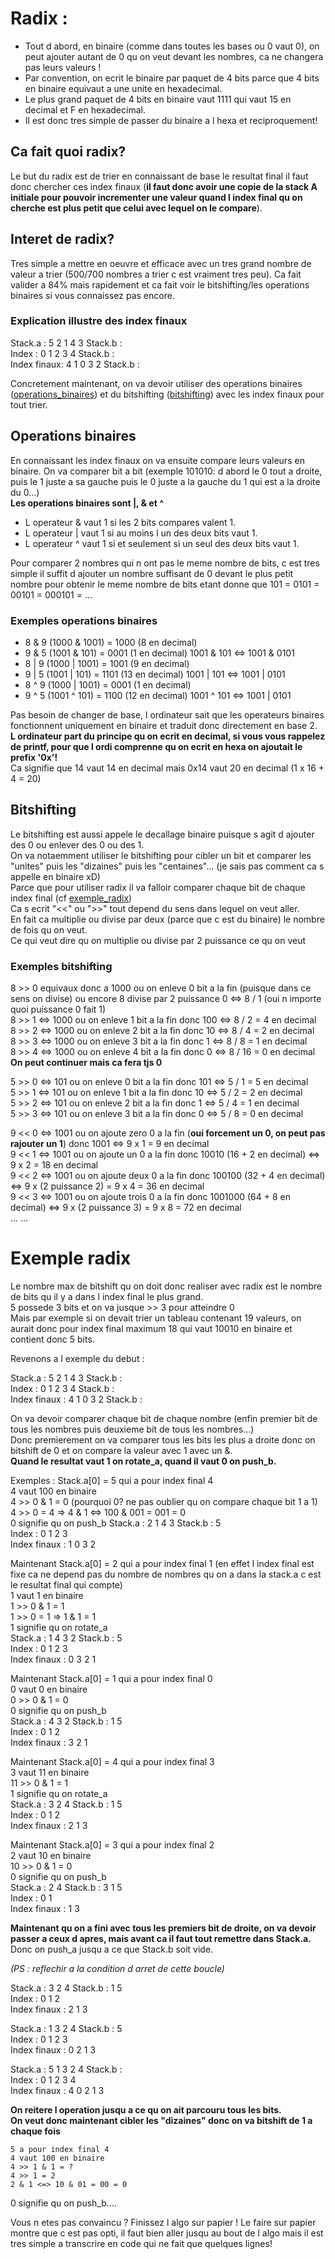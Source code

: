 # Radix	:

- Tout d abord, en binaire (comme dans toutes les bases ou 0 vaut 0), 
on peut ajouter autant de 0 qu on veut devant les nombres, ca ne changera 
pas leurs valeurs !
- Par convention, on ecrit le binaire par paquet de 4 bits parce que 4 bits
en binaire equivaut a une unite en hexadecimal.
- Le plus grand paquet de 4 bits en binaire vaut 1111 qui vaut 15 en decimal
et F en hexadecimal.
- Il est donc tres simple de passer du binaire a l hexa et reciproquement!

## Ca fait quoi radix?

Le but du radix est de trier en connaissant de base le resultat final il
faut donc chercher ces index finaux (**il faut donc avoir une copie de la stack A initiale pour pouvoir incrementer une valeur quand l index final qu on cherche est plus petit que celui avec lequel on le compare**).

## Interet de radix?

Tres simple a mettre en oeuvre et efficace avec un tres grand nombre de valeur a trier (500/700 nombres a trier c est vraiment tres peu).
Ca fait valider a 84% mais rapidement et ca fait voir le bitshifting/les operations binaires si vous connaissez pas encore.  

### Explication illustre des index finaux

Stack.a		: 5 2 1 4 3	Stack.b	:  
Index 		: 0 1 2 3 4	Stack.b :  
Index finaux: 4 1 0 3 2	Stack.b :  

Concretement maintenant, on va devoir utiliser des operations binaires ([operations_binaires](#operations-binaires)) et du bitshifting ([bitshifting](#bitshifting)) avec les index finaux pour tout trier.

## Operations binaires

En connaissant les index finaux on va ensuite compare leurs valeurs en binaire. On va comparer bit a bit (exemple 101010: d abord le 0 tout a droite, puis le 1 juste a sa gauche puis le 0 juste a la gauche du 1 qui est a la droite du 0...)  
**Les operations binaires sont |, & et ^**  
- L operateur & vaut 1 si les 2 bits compares valent 1.
- L operateur | vaut 1 si au moins l un des deux bits vaut 1.
- L operateur ^ vaut 1 si et seulement si un seul des deux bits vaut 1.

Pour comparer 2 nombres qui n ont pas le meme nombre de bits, c est tres simple il suffit d ajouter un nombre suffisant de 0 devant le plus petit nombre pour obtenir le meme nombre de bits etant donne que 101 = 0101 = 00101 = 000101 = ...

### Exemples operations binaires
- 8 & 9 (1000 & 1001) = 1000 (8 en decimal)  
- 9 & 5 (1001 & 101) = 0001 (1 en decimal)    1001 & 101 <=> 1001 & 0101  
- 8 | 9 (1000 | 1001) = 1001 (9 en decimal)  
- 9 | 5 (1001 | 101) = 1101 (13 en decimal)	1001 | 101 <=> 1001 | 0101  
- 8 ^ 9 (1000 | 1001) = 0001 (1 en decimal)  
- 9 ^ 5 (1001 ^ 101) = 1100 (12 en decimal)   1001 ^ 101 <=> 1001 | 0101  

Pas besoin de changer de base, l ordinateur sait que les operateurs binaires fonctionnent uniquement en binaire et traduit donc directement en base 2.  
**L ordinateur part du principe qu on ecrit en decimal, si vous vous rappelez de printf, pour que l ordi comprenne qu on ecrit en hexa on ajoutait le prefix '0x'!**  
Ca signifie que 14 vaut 14 en decimal mais 0x14 vaut 20 en decimal (1 x 16 + 4 = 20)

## Bitshifting
Le bitshifting est aussi appele le decallage binaire puisque s agit d ajouter des 0 ou enlever des 0 ou des 1.  
On va notaemment utiliser le bitshifting pour cibler un bit et comparer les "unites" puis les "dizaines" puis les "centaines"... (je sais pas comment ca s appelle en binaire xD)  
Parce que pour utiliser radix il va falloir comparer chaque bit de chaque index final (cf [exemple_radix](#exemple-radix))  
Ca s ecrit "<<" ou ">>" tout depend du sens dans lequel on veut aller.  
En fait ca multiplie ou divise par deux (parce que c est du binaire) le nombre de fois qu on veut.  
Ce qui veut dire qu on multiplie ou divise par 2 puissance ce qu on veut 

### Exemples bitshifting
8 >> 0  equivaux donc a 1000 ou on enleve 0 bit a la fin (puisque dans ce sens on divise) ou encore 8 divise par 2 puissance 0 <=> 8 / 1 (oui n importe quoi puissance 0 fait 1)  
8 >> 1 <=> 1000 ou on enleve 1 bit a la fin donc 100 <=> 8 / 2 = 4 en decimal  
8 >> 2 <=> 1000 ou on enleve 2 bit a la fin donc 10 <=>	8 / 4 = 2 en decimal  
8 >> 3 <=> 1000 ou on enleve 3 bit a la fin donc 1 <=> 8 / 8 = 1 en decimal  
8 >> 4 <=> 1000 ou on enleve 4 bit a la fin donc 0 <=> 8 / 16 = 0 en decimal  
**On peut continuer mais ca fera tjs 0**  


5 >> 0 <=> 101 ou on enleve 0 bit a la fin donc 101 <=> 5 / 1 = 5 en decimal  
5 >> 1 <=> 101 ou on enleve 1 bit a la fin donc 10 <=> 5 / 2 = 2 en decimal  
5 >> 2 <=> 101 ou on enleve 2 bit a la fin donc 1 <=> 5 / 4 = 1 en decimal  
5 >> 3 <=> 101 ou on enleve 3 bit a la fin donc 0 <=> 5 / 8 = 0 en decimal    


9 << 0 <=> 1001 ou on ajoute zero 0 a la fin (**oui forcement un 0, on peut pas rajouter un 1**) donc 1001 <=> 9 x 1 = 9 en decimal  
9 << 1 <=> 1001 ou on ajoute un 0 a la fin donc 10010 (16 + 2 en decimal) <=> 9 x 2 = 18 en decimal  
9 << 2 <=> 1001 ou on ajoute deux 0 a la fin donc 100100 (32 + 4 en decimal) <=> 9 x (2 puissance 2) = 9 x 4 = 36 en decimal    
9 << 3 <=> 1001 ou on ajoute trois 0 a la fin donc 1001000 (64 + 8 en decimal) <=> 9 x (2 puissance 3) = 9 x 8 = 72 en decimal    
   ...					    ...  

# Exemple radix

Le nombre max de bitshift qu on doit donc realiser avec radix est le nombre de bits qu il y a dans l index final le plus grand.  
5 possede 3 bits et on va jusque >> 3 pour atteindre 0  
Mais par exemple si on devait trier un tableau contenant 19 valeurs, on aurait donc pour index final maximum 18 qui vaut 10010 en binaire et contient donc 5 bits.  

Revenons a l exemple du debut :  

Stack.a         : 5 2 1 4 3     Stack.b :  
Index           : 0 1 2 3 4     Stack.b :  
Index finaux    : 4 1 0 3 2     Stack.b :  

On va devoir comparer chaque bit de chaque nombre (enfin premier bit de tous les nombres puis deuxieme bit de tous les nombres...)  
Donc premierement on va comparer tous les bits les plus a droite donc on bitshift de 0 et on compare la valeur avec 1 avec un &.  
**Quand le resultat vaut 1 on rotate_a, quand il vaut 0 on push_b.**  

Exemples :	Stack.a[0] = 5 qui a pour index final 4  
		4 vaut 100 en binaire  
		4 >> 0 & 1 = 0	(pourquoi 0? ne pas oublier qu on compare chaque bit 1 a 1)  
        4 >> 0 = 4  => 4 & 1 <=> 100 & 001 = 001 = 0  
		0 signifie qu on push_b
Stack.a         : 2 1 4 3     Stack.b : 5  
Index           : 0 1 2 3  
Index finaux    : 1 0 3 2  
		
Maintenant Stack.a[0] = 2 qui a pour index final 1 (en effet l index final est fixe ca ne depend pas du nombre de nombres qu on a dans la stack.a c est le resultat final qui compte)  
		1 vaut 1 en binaire  
		1 >> 0 & 1 = 1  
        1 >> 0 = 1  => 1 & 1 = 1   
		1 signifie qu on rotate_a  
Stack.a         : 1 4 3 2    Stack.b : 5  
Index           : 0 1 2 3  
Index finaux    : 0 3 2 1  

Maintenant Stack.a[0] = 1 qui a pour index final 0  
		0 vaut 0 en binaire  
		0 >> 0 & 1 = 0  
		0 signifie qu on push_b  
Stack.a         : 4 3 2     Stack.b : 1 5  
Index           : 0 1 2  
Index finaux    : 3 2 1  

Maintenant Stack.a[0] = 4 qui a pour index final 3  
		3 vaut 11 en binaire  
		11 >> 0 & 1 = 1  
		1 signifie qu on rotate_a  
Stack.a         : 3 2 4    Stack.b : 1 5  
Index           : 0 1 2  
Index finaux    : 2 1 3  

Maintenant Stack.a[0] = 3 qui a pour index final 2  
		2 vaut 10 en binaire  
		10 >> 0 & 1 = 0  
		0 signifie qu on push_b  
Stack.a         : 2 4    Stack.b : 3 1 5  
Index           : 0 1  
Index finaux    : 1 3  
 
**Maintenant qu on a fini avec tous les premiers bit de droite, on va devoir passer a ceux d apres, mais avant ca il faut tout remettre dans Stack.a.**  
Donc on push_a jusqu a ce que Stack.b soit vide.  

*(PS : reflechir a la condition d arret de cette boucle)*  

Stack.a         : 3 2 4     Stack.b : 1 5  
Index           : 0 1 2  
Index finaux    : 2 1 3  

Stack.a         : 1 3 2 4     Stack.b : 5  
Index           : 0 1 2 3  
Index finaux    : 0 2 1 3  

Stack.a         : 5 1 3 2 4     Stack.b :  
Index           : 0 1 2 3 4  
Index finaux    : 4 0 2 1 3  

**On reitere l operation jusqu a ce qu on ait parcouru tous les bits.**  
**On veut donc maintenant cibler les "dizaines" donc on va bitshift de 1 a chaque fois**  

	5 a pour index final 4  
	4 vaut 100 en binaire  
	4 >> 1 & 1 = ?  
    4 >> 1 = 2  
    2 & 1 <=> 10 & 01 = 00 = 0  
0 signifie qu on push_b....  

Vous n etes pas convaincu ? Finissez l algo sur papier ! Le faire sur papier montre que c est pas opti, il faut bien aller jusqu au bout de l algo mais il est tres simple a transcrire en code qui ne fait que quelques lignes!
